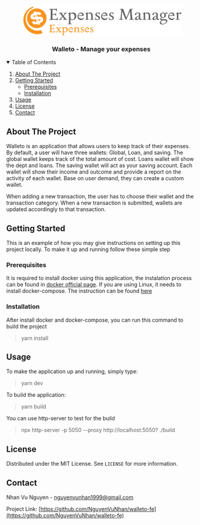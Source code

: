 <!-- PROJECT LOGO -->
<br />
<p align="center">
  <a href="https://github.com/NguyenVuNhan/walleto-fe">
    <img src="src/assets/logo-full.svg" alt="Logo" height="80">
  </a>

  <h3 align="center">Walleto - Manage your expenses</h3>
</p>

<!-- Table of content -->
<details open="open">
  <summary>Table of Contents</summary>
  <ol>
    <li>
      <a href="#about-the-project">About The Project</a>
    </li>
    <li>
      <a href="#getting-started">Getting Started</a>
      <ul>
        <li><a href="#prerequisites">Prerequisites</a></li>
        <li><a href="#installation">Installation</a></li>
      </ul>
    </li>
    <li><a href="#usage">Usage</a></li>
    <li><a href="#license">License</a></li>
    <li><a href="#contact">Contact</a></li>
  </ol>
</details>

<!-- ABOUT THE PROJECT -->
## About The Project

Walleto is an application that allows users to keep track of their expenses.
By default, a user will have three wallets: Global, Loan, and saving.
The global wallet keeps track of the total amount of cost.
Loans wallet will show the dept and loans.
The saving wallet will act as your saving account.
Each wallet will show their income and outcome and provide a report on the activity of each wallet.
Base on user demand, they can create a custom wallet.

When adding a new transaction, the user has to choose their wallet and the transaction category.
When a new transaction is submitted, wallets are updated accordingly to that transaction.

<!-- GETTING STARTED -->
## Getting Started
This is an example of how you may give instructions on setting up this project locally.
To make it up and running follow these simple step

### Prerequisites

It is required to install docker using this application, the instalation process can be found in [docker official page](https://docs.docker.com/engine/install/).
If you are using Linux, it needs to install docker-compose. The instruction can be found [here](https://docs.docker.com/compose/install/)

### Installation

After install docker and docker-compose, you can run this command to build the project

> yarn install

<!-- USAGE EXAMPLES -->
## Usage

To make the application up and running, simply type:

> yarn dev

To build the application:

> yarn build

You can use http-server to test for the build

> npx http-server -p 5050 --proxy http://localhost:5050\? ./build

<!-- LICENSE -->
## License

Distributed under the MIT License. See `LICENSE` for more information.

<!-- CONTACT -->
## Contact

Nhan Vu Nguyen - nguyenvunhan1999@gmail.com

Project Link: [https://github.com/NguyenVuNhan/walleto-fe](https://github.com/NguyenVuNhan/walleto-fe)

